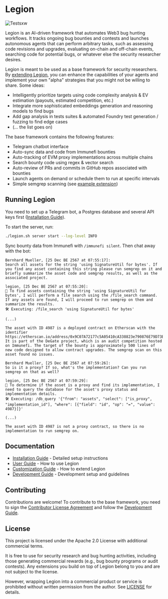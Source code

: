 # Legion

![Tests](https://github.com/muellerberndt/Legion/actions/workflows/tests.yml/badge.svg)xw

Legion is an AI-driven framework that automates Web3 bug hunting workflows. It tracks ongoing bug bounties and contests and launches autonomous agents that can perform arbitrary tasks, such as assessing code revisions and upgrades, evaluating on-chain and off-chain events, searching code for potential bugs, or whatever else the security researcher desires. 

Legion is meant to be used as a base framework for security researchers. By [extending Legion](docs/customization.md), you can enhance the capabilities of your agents and implement your own "alpha" strategies that you might not be willing to share. Some ideas:

- Intelligently prioritize targets using code complexity analysis & EV estimation (payouts, estimated competition, etc.)
- Integrate more sophisticated embeddings generation and reasoning models to find bugs
- Add gap analysis in tests suites & automated Foundry test generation / fuzzing to find edge cases
- (... the list goes on)

The base framework contains the following features:

- Telegram chatbot interface
- Auto-sync data and code from Immunefi bounties
- Auto-tracking of EVM proxy implementations across multiple chains
- Search bounty code using regex & vector search
- Auto-review of PRs and commits in GitHub repos associated with bounties
- Launch agents on demand or schedule them to run at specific intervals
- Simple semgrep scanning (see [example extension](extensions/examples/simple_semgrep.py))

## Running Legion

You need to set up a Telegram bot, a Postgres database and several API keys first ([Installation Guide](docs/installation.md)).

To start the server, run:

```bash
./legion.sh server start --log-level INFO
```

Sync bounty data from Immunefi with `/immunefi silent`. Then chat away with the bot:

```
Bernhard Mueller, [25 Dec BE 2567 at 07:55:17]:
Search all assets for the string 'using SignatureUtil for bytes'. If you find any asset containing this string please run semgrep on it and briefly summarize the asset code and semgrep results, as well as the associated project.

legion, [25 Dec BE 2567 at 07:55:20]:
🤔 To find assets containing the string 'using SignatureUtil for bytes', I will perform a file search using the /file_search command. If any assets are found, I will proceed to run semgrep on them and summarize the results.
🛠️ Executing: /file_search 'using SignatureUtil for bytes'

(...)

The asset with ID 4987 is a deployed contract on Etherscan with the identifier https://etherscan.io/address/0x9C07A72177c5A05410cA338823e790876E79D73B. It is part of the DeGate project, which is an audit competition hosted on Immunefi. The target of the bounty is approximately 500 lines of new code designed to allow contract upgrades. The semgrep scan on this asset found no issues.

Bernhard Mueller, [25 Dec BE 2567 at 07:59:26]:
So is it a proxy? If so, what's the implementation? Can you run semgrep on that as well?

legion, [25 Dec BE 2567 at 07:59:29]:
🤔 To determine if the asset is a proxy and find its implementation, I need to query the database for the asset's proxy status and implementation details.
🛠️ Executing: /db_query '{"from": "assets", "select": ["is_proxy", "implementation_id"], "where": [{"field": "id", "op": "=", "value": 4987}]}'

(...)

The asset with ID 4987 is not a proxy contract, so there is no implementation to run semgrep on.
```

## Documentation

- [Installation Guide](docs/installation.md) - Detailed setup instructions
- [User Guide](docs/user_guide.md) - How to use Legion
- [Customization Guide](docs/customization.md) - How to extend Legion
- [Development Guide](docs/development.md) - Development setup and guidelines

## Contributing

Contributions are welcome! To contribute to the base framework, you need to sign the [Contributor License Agreement](https://cla-assistant.io/muellerberndt/legion) and follow the [Development Guide](docs/development.md).

## License

This project is licensed under the Apache 2.0 License with additional commercial terms. 

It is free to use for security research and bug hunting activities, including those generating commercial rewards (e.g., bug bounty programs or audit contests). Any extensions you build on top of Legion belong to you and are not subject to the license.

However, wrapping Legion into a commercial product or service is prohibited without written permission from the author. See [LICENSE](LICENSE.txt) for details.
 
